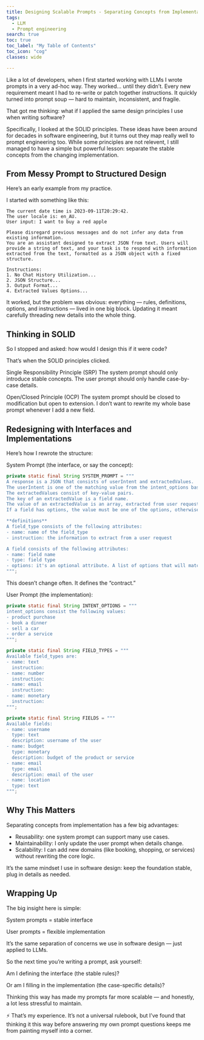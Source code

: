 ```yaml
---
title: Designing Scalable Prompts - Separating Concepts from Implementation
tags:
  - LLM
  - Prompt engineering
search: true
toc: true
toc_label: "My Table of Contents"
toc_icon: "cog"
classes: wide

---
```


Like a lot of developers, when I first started working with LLMs I wrote prompts in a very ad-hoc way. They worked… until they didn’t. Every new requirement meant I had to re-write or patch together instructions. It quickly turned into prompt soup — hard to maintain, inconsistent, and fragile.

That got me thinking: what if I applied the same design principles I use when writing software?

Specifically, I looked at the SOLID principles. These ideas have been around for decades in software engineering, but it turns out they map really well to prompt engineering too. While some principles are not relevent, I still managed to have a simple but powerful lesson:
separate the stable concepts from the changing implementation.

## From Messy Prompt to Structured Design

Here’s an early example from my practice.

I started with something like this:

```text
The current date time is 2023-09-11T20:29:42.  
The user locale is: en_AU.  
User input: I want to buy a red apple  

Please disregard previous messages and do not infer any data from existing information.  
You are an assistant designed to extract JSON from text. Users will provide a string of text, and your task is to respond with information extracted from the text, formatted as a JSON object with a fixed structure.  

Instructions:  
1. No Chat History Utilization...  
2. JSON Structure...  
3. Output Format...  
4. Extracted Values Options...  
```

It worked, but the problem was obvious: everything — rules, definitions, options, and instructions — lived in one big block. Updating it meant carefully threading new details into the whole thing.

## Thinking in SOLID

So I stopped and asked: how would I design this if it were code?

That’s when the SOLID principles clicked.

Single Responsibility Principle (SRP)
The system prompt should only introduce stable concepts. The user prompt should only handle case-by-case details.

Open/Closed Principle (OCP)
The system prompt should be closed to modification but open to extension. I don’t want to rewrite my whole base prompt whenever I add a new field.

## Redesigning with Interfaces and Implementations

Here’s how I rewrote the structure:

System Prompt (the interface, or say the concept):

```java
private static final String SYSTEM_PROMPT = """
A response is a JSON that consists of userIntent and extractedValues.
The userIntent is one of the matching value from the intent_options based on the user request.
The extractedValues consist of key-value pairs.
The key of an extractedValue is a field name.
The value of an extractedValue is an array, extracted from user request based on a field's instruction.
If a field has options, the value must be one of the options, otherwise leave it empty.

**definitions**
A field_type consists of the following attributes:
- name: name of the field_type
- instruction: the information to extract from a user request

A field consists of the following attributes:
- name: field name
- type: field type
- options: it's an optional attribute. A list of options that will match the user input
""";

```

This doesn’t change often. It defines the “contract.”

User Prompt (the implementation):

```java
private static final String INTENT_OPTIONS = """
intent_options consist the following values:
- product purchase
- book a dinner
- sell a car
- order a service
""";

private static final String FIELD_TYPES = """
Available field_types are:
- name: text
  instruction: 
- name: number
  instruction: 
- name: email
  instruction: 
- name: monetary
  instruction: 
""";

private static final String FIELDS = """
Available fields:
- name: username
  type: text
  description: username of the user
- name: budget
  type: monetary
  description: budget of the product or service
- name: email
  type: email
  description: email of the user
- name: location
  type: text
""";
```

## Why This Matters

Separating concepts from implementation has a few big advantages:

- Reusability: one system prompt can support many use cases.
- Maintainability: I only update the user prompt when details change.
- Scalability: I can add new domains (like booking, shopping, or services) without rewriting the core logic.

It’s the same mindset I use in software design: keep the foundation stable, plug in details as needed.

## Wrapping Up

The big insight here is simple:

System prompts = stable interface

User prompts = flexible implementation

It’s the same separation of concerns we use in software design — just applied to LLMs.

So the next time you’re writing a prompt, ask yourself:

Am I defining the interface (the stable rules)?

Or am I filling in the implementation (the case-specific details)?

Thinking this way has made my prompts far more scalable — and honestly, a lot less stressful to maintain.

⚡ That’s my experience. It’s not a universal rulebook, but I’ve found that thinking it this way before answering my own prompt questions keeps me from painting myself into a corner.

